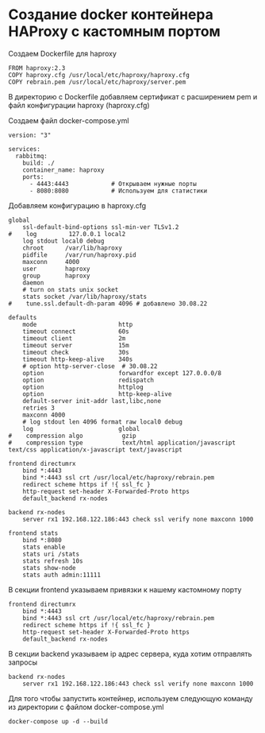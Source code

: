 # Создание docker контейнера HAProxy с кастомным портом

Создаем Dockerfile для haproxy 

```
FROM haproxy:2.3
COPY haproxy.cfg /usr/local/etc/haproxy/haproxy.cfg
COPY rebrain.pem /usr/local/etc/haproxy/server.pem
```
В директорию с Dockerfile добавляем сертификат с расширением pem и файл конфигурации haproxy (haproxy.cfg)


Создаем файл docker-compose.yml

```
version: "3"

services:
  rabbitmq:
    build: ./
    container_name: haproxy
    ports:
      - 4443:4443            # Открываем нужные порты
      - 8080:8080            # Используем для статистики
```


Добавляем конфигурацию в haproxy.cfg

```
global
    ssl-default-bind-options ssl-min-ver TLSv1.2
#    log         127.0.0.1 local2
    log stdout local0 debug
    chroot      /var/lib/haproxy
    pidfile     /var/run/haproxy.pid
    maxconn     4000
    user        haproxy
    group       haproxy
    daemon
    # turn on stats unix socket
    stats socket /var/lib/haproxy/stats
#    tune.ssl.default-dh-param 4096 # добавлено 30.08.22

defaults
    mode                       http
    timeout connect            60s
    timeout client             2m
    timeout server             15m
    timeout check              30s
    timeout http-keep-alive    340s
    # option http-server-close  # 30.08.22
    option                     forwardfor except 127.0.0.0/8
    option                     redispatch
    option                     httplog
    option                     http-keep-alive
    default-server init-addr last,libc,none
    retries 3
    maxconn 4000
    # log stdout len 4096 format raw local0 debug
    log                        global
#    compression algo           gzip
#    compression type           text/html application/javascript text/css application/x-javascript text/javascript

frontend directumrx
    bind *:4443
    bind *:4443 ssl crt /usr/local/etc/haproxy/rebrain.pem
    redirect scheme https if !{ ssl_fc }
    http-request set-header X-Forwarded-Proto https
    default_backend rx-nodes

backend rx-nodes
    server rx1 192.168.122.186:443 check ssl verify none maxconn 1000

frontend stats
    bind *:8080
    stats enable
    stats uri /stats
    stats refresh 10s
    stats show-node
    stats auth admin:11111
```


В секции frontend указываем привязки к нашему кастомному порту

```
frontend directumrx
    bind *:4443
    bind *:4443 ssl crt /usr/local/etc/haproxy/rebrain.pem
    redirect scheme https if !{ ssl_fc }
    http-request set-header X-Forwarded-Proto https
    default_backend rx-nodes
```


В секции backend указываем ip адрес сервера, куда хотим отправлять запросы

```
backend rx-nodes
    server rx1 192.168.122.186:443 check ssl verify none maxconn 1000
```


Для того чтобы запустить контейнер, используем следующую команду из директории с файлом docker-compose.yml

```
docker-compose up -d --build
```
